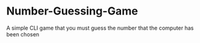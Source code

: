 # Number-Guessing-Game
A simple CLI game that you must guess the number that the computer has been chosen 
